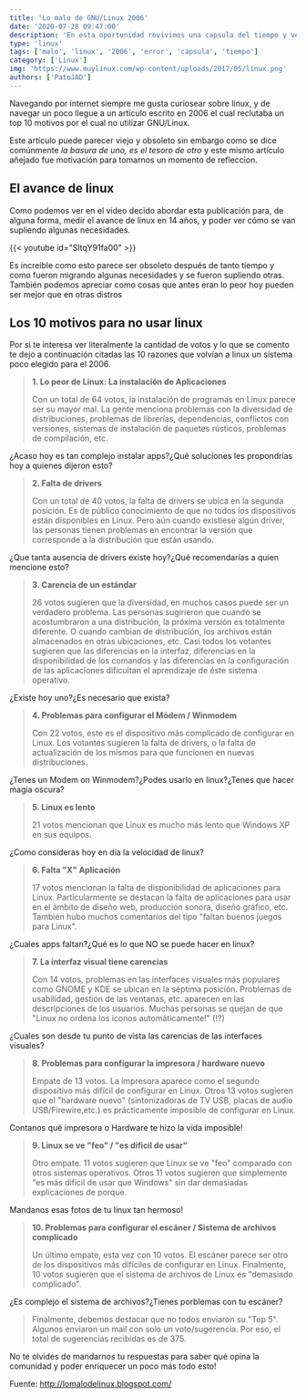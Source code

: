 ```yaml
---
title: 'Lo malo de GNU/Linux 2006'
date: '2020-07-28 09:47:00'
description: 'En esta oportunidad revivimos una capsula del tiempo y vemos que andaba mal en linux en el 2006'
type: 'linux'
tags: ['malo', 'linux', '2006', 'error', 'capsula', 'tiempo']
category: ['Linux']
img: 'https://www.muylinux.com/wp-content/uploads/2017/05/linux.png'
authors: ['PatoJAD']
---
```


Navegando por internet siempre me gusta curiosear sobre linux, y de navegar un poco llegue a un artículo escrito en 2006 el cual reclutaba un top 10 motivos por el cual no utilizar GNU/Linux.

Este artículo puede parecer viejo y obsoleto sin embargo como se dice comúnmente _la basura de uno, es el tesoro de otro_ y este mismo artículo añejado fue motivación para tomarnos un momento de refleccion.

## El avance de linux

Como podemos ver en el video decido abordar esta publicación para, de alguna forma, medir el avance de linux en 14 años, y poder ver cómo se van supliendo algunas necesidades.

{{< youtube id="SltqY91fa00" >}}

Es increible como esto parece ser obsoleto después de tanto tiempo y como fueron migrando algunas necesidades y se fueron supliendo otras. También podemos apreciar como cosas que antes eran lo peor hoy pueden ser mejor que en otras distros

## Los 10 motivos para no usar linux

Por si te interesa ver literalmente la cantidad de votos y lo que se comento te dejo a continuación citadas las 10 razones que volvían a linux un sistema poco elegido para el 2006.

> **1. Lo peor de Linux: La instalación de Aplicaciones**
>
> Con un total de 64 votos, la instalación de programas en Linux parece ser su mayor mal. La gente menciona problemas con la diversidad de distribuciones, problemas de librerías, dependencias, conflictos con versiones, sistemas de instalación de paquetes rústicos, problemas de compilación, etc.

¿Acaso hoy es tan complejo instalar apps?¿Qué soluciones les propondrías hoy a quienes dijeron esto?

> **2. Falta de drivers**
>
> Con un total de 40 votos, la falta de drivers se ubica en la segunda posición. Es de público conocimiento de que no todos los dispositivos están disponibles en Linux. Pero aún cuando existiese algún driver, las personas tienen problemas en encontrar la versión que corresponde a la distribución que están usando.

¿Que tanta ausencia de drivers existe hoy?¿Qué recomendarías a quien mencione esto?

> **3. Carencia de un estándar**
>
> 26 votos sugieren que la diversidad, en muchos casos puede ser un verdadero problema. Las personas sugirieron que cuando se acostumbraron a una distribución, la próxima versión es totalmente diferente. O cuando cambian de distribución, los archivos están almacenados en otras ubicaciones, etc. Casi todos los votantes sugieren que las diferencias en la interfaz, diferencias en la disponibilidad de los comandos y las diferencias en la configuración de las aplicaciones dificultan el aprendizaje de éste sistema operativo.

¿Existe hoy uno?¿Es necesario que exista?

> **4. Problemas para configurar el Módem / Winmodem**
>
> Con 22 votos, este es el dispositivo más complicado de configurar en Linux. Los votantes sugieren la falta de drivers, o la falta de actualización de los mismos para que funcionen en nuevas distribuciones.

¿Tenes un Modem on Winmodem?¿Podes usarlo en linux?¿Tenes que hacer magia oscura?

> **5. Linux es lento**
>
> 21 votos mencionan que Linux es mucho más lento que Windows XP en sus equipos.

¿Como consideras hoy en día la velocidad de linux?

> **6. Falta "X" Aplicación**
>
> 17 votos mencionan la falta de disponibilidad de aplicaciones para Linux. Particularmente se destacan la falta de aplicaciones para usar en el ámbito de diseño web, producción sonora, diseño gráfico, etc. También hubo muchos comentarios del tipo "faltan buenos juegos para Linux".

¿Cuales apps faltan?¿Qué es lo que NO se puede hacer en linux?

> **7. La interfaz visual tiene carencias**
>
> Con 14 votos, problemas en las interfaces visuales más populares como GNOME y KDE se ubican en la séptima posición. Problemas de usabilidad, gestión de las ventanas, etc. aparecen en las descripciones de los usuarios. Muchas personas se quejan de que "Linux no ordena los iconos automáticamente!" (!?)

¿Cuales son desde tu punto de vista las carencias de las interfaces visuales?

> **8. Problemas para configurar la impresora / hardware nuevo**
>
> Empate de 13 votos. La impresora aparece como el segundo dispositivo más difícil de configurar en Linux. Otros 13 votos sugieren que el "hardware nuevo" (sintonizadoras de TV USB, placas de audio USB/Firewire,etc.) es prácticamente imposible de configurar en Linux.

Contanos qué impresora o Hardware te hizo la vida imposible!

> **9. Linux se ve "feo" / "es dificil de usar"**
>
> Otro empate. 11 votos sugieren que Linux se ve "feo" comparado con otros sistemas operativos. Otros 11 votos sugieren que simplemente "es más difícil de usar que Windows" sin dar demasiadas explicaciones de porque.

Mandanos esas fotos de tu linux tan hermoso!

> **10. Problemas para configurar el escáner / Sistema de archivos complicado**
>
> Un último empate, esta vez con 10 votos. El escáner parece ser otro de los dispositivos más difíciles de configurar en Linux. Finalmente, 10 votos sugieren que el sistema de archivos de Linux es "demasiado complicado".

¿Es complejo el sistema de archivos?¿Tienes porblemas con tu escáner?

> Finalmente, debemos destacar que no todos enviaron su "Top 5". Algunos enviaron un mail con solo un voto/sugerencia. Por eso, el total de sugerencias recibidas es de 375.

No te olvides de mandarnos tu respuestas para saber qué opina la comunidad y poder enriquecer un poco más todo esto!

Fuente: http://lomalodelinux.blogspot.com/
